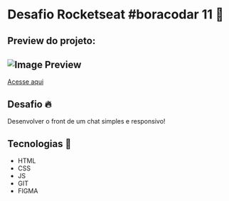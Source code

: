 # Desafio Rocketseat #boracodar 11 🚀

## Preview do projeto:
![Image Preview](https://github.com/vbruno96/boraCodar11/blob/main/chat/assets/preview.png)
---
[Acesse aqui](https://vbruno96.github.io/boraCodar11/)

## Desafio 🔥
Desenvolver o front de um chat simples e responsivo!

## Tecnologias 📡
* HTML
* CSS
* JS
* GIT
* FIGMA